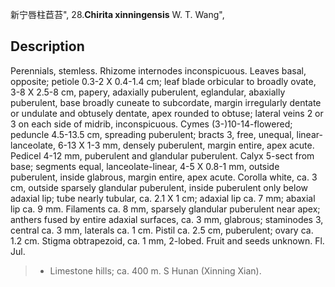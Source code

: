 新宁唇柱苣苔",
28.**Chirita xinningensis** W. T. Wang",

## Description
Perennials, stemless. Rhizome internodes inconspicuous. Leaves basal, opposite; petiole 0.3-2 X 0.4-1.4 cm; leaf blade orbicular to broadly ovate, 3-8 X 2.5-8 cm, papery, adaxially puberulent, eglandular, abaxially puberulent, base broadly cuneate to subcordate, margin irregularly dentate or undulate and obtusely dentate, apex rounded to obtuse; lateral veins 2 or 3 on each side of midrib, inconspicuous. Cymes (3-)10-14-flowered; peduncle 4.5-13.5 cm, spreading puberulent; bracts 3, free, unequal, linear-lanceolate, 6-13 X 1-3 mm, densely puberulent, margin entire, apex acute. Pedicel 4-12 mm, puberulent and glandular puberulent. Calyx 5-sect from base; segments equal, lanceolate-linear, 4-5 X 0.8-1 mm, outside puberulent, inside glabrous, margin entire, apex acute. Corolla white, ca. 3 cm, outside sparsely glandular puberulent, inside puberulent only below adaxial lip; tube nearly tubular, ca. 2.1 X 1 cm; adaxial lip ca. 7 mm; abaxial lip ca. 9 mm. Filaments ca. 8 mm, sparsely glandular puberulent near apex; anthers fused by entire adaxial surfaces, ca. 3 mm, glabrous; staminodes 3, central ca. 3 mm, laterals ca. 1 cm. Pistil ca. 2.5 cm, puberulent; ovary ca. 1.2 cm. Stigma obtrapezoid, ca. 1 mm, 2-lobed. Fruit and seeds unknown. Fl. Jul.

> * Limestone hills; ca. 400 m. S Hunan (Xinning Xian).
